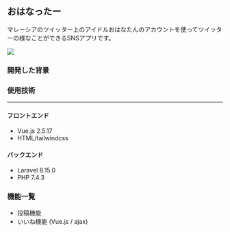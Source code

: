 <h2>おはなったー</h2>

マレーシアのツイッター上のアイドルおはなたんのアカウントを使ってツイッターの様なことができるSNSアプリです。

<img src="image/main.png">


<h3>開発した背景</h3>


<h3>使用技術</h3>
<hr>
<h4>フロントエンド</h4>
<ul>
<li>Vue.js 2.5.17</li>
<li>HTML/tailwindcss</li>
</ul>

<h4>バックエンド</h4>
<ul>
<li>Laravel 8.15.0</li>
<li>PHP 7.4.3 </li>
</ul>

<h3>機能一覧</h3>
<ul>
<li>投稿機能</li>
<li>いいね機能 (Vue.js / ajax) </li>
</ul>